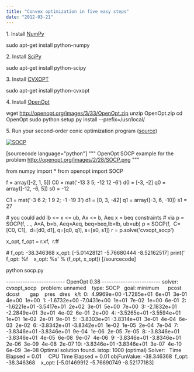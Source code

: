 ```yaml
---
title: "Convex optimization in five easy steps"
date: "2012-03-21"
---
```


1\. Install [NumPy](http://numpy.scipy.org/ "NumPy")

sudo apt-get install python-numpy

2\. Install [SciPy](http://www.scipy.org "SciPy")

sudo apt-get install python-scipy

3\. Install [CVXOPT](http://abel.ee.ucla.edu/cvxopt/ "CVXOPT")

sudo apt-get install python-cvxopt

4\. Install [OpenOpt](http://openopt.org/Welcome "OpenOpt")

wget http://openopt.org/images/3/33/OpenOpt.zip
unzip OpenOpt.zip
cd OpenOpt
sudo python setup.py install --prefix=/usr/local/

5\. Run your second-order conic optimization program ([source](http://trac.openopt.org/openopt/browser/PythonPackages/OpenOpt/openopt/examples/socp_1.py "source"))

[![](http://umayrh.files.wordpress.com/2012/03/socp.png?w=300 "SOCP")](http://umayrh.files.wordpress.com/2012/03/socp.png)

\[sourcecode language="python"\] """ OpenOpt SOCP example for the problem http://openopt.org/images/2/28/SOCP.png """

from numpy import \* from openopt import SOCP

f = array(\[-2, 1, 5\]) C0 = mat('-13 3 5; -12 12 -6') d0 = \[-3, -2\] q0 = array(\[-12, -6, 5\]) s0 = -12

C1 = mat('-3 6 2; 1 9 2; -1 -19 3') d1 = \[0, 3, -42\] q1 = array(\[-3, 6, -10\]) s1 = 27

\# you could add lb <= x <= ub, Ax <= b, Aeq x = beq constraints # via p = SOCP(f, ..., A=A, b=b, Aeq=Aeq, beq=beq,lb=lb, ub=ub) p = SOCP(f,  C=\[C0, C1\],  d=\[d0, d1\], q=\[q0, q1\], s=\[s0, s1\]) r = p.solve('cvxopt\_socp')

x\_opt, f\_opt = r.xf,  r.ff

\# f\_opt: -38.346368 x\_opt: \[-5.01428121 -5.76680444 -8.52162517\] print(' f\_opt: %f    x\_opt: %s' % (f\_opt, x\_opt)) \[/sourcecode\]

python socp.py

------------------------- OpenOpt 0.38 -------------------------
solver: cvxopt\_socp   problem: unnamed    type: SOCP   goal: minimum
     pcost       dcost       gap    pres   dres   k/t
 0:  4.9969e+00 -1.7285e+01  6e+01  3e-01  4e+00  1e+00
 1: -1.6732e+00 -7.0431e+00  1e+01  7e-02  1e+00  6e-01
 2: -1.6221e+01 -3.5417e+01  2e+02  3e-01  5e+00  7e+00
 3: -2.1832e+01 -2.2849e+01  3e+01  4e-02  6e-01  2e+00
 4: -3.5265e+01 -3.5594e+01  1e+01  1e-02  2e-01  9e-01
 5: -3.8303e+01 -3.8314e+01  3e-01  4e-04  6e-03  2e-02
 6: -3.8342e+01 -3.8342e+01  1e-02  1e-05  2e-04  7e-04
 7: -3.8346e+01 -3.8346e+01  9e-04  1e-06  2e-05  7e-05
 8: -3.8346e+01 -3.8346e+01  4e-05  6e-08  9e-07  4e-06
 9: -3.8346e+01 -3.8346e+01  2e-06  3e-09  4e-08  2e-07
10: -3.8346e+01 -3.8346e+01  3e-07  4e-10  6e-09  3e-08
Optimal solution found.
istop: 1000 (optimal)
Solver:   Time Elapsed = 0.01     CPU Time Elapsed = 0.01
objFunValue: -38.346368
 f\_opt: -38.346368    x\_opt: \[-5.01469912 -5.76690749 -8.52177183\]

